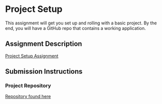 # Project Setup
This assignment will get you set up and rolling with a basic project. By the end, you will have a GitHub repo that contains a working application.

## Assignment Description
[Project Setup Assignment](https://education.launchcode.org/liftoff/modules/assignments/project-setup)

## Submission Instructions

### Project Repository
[Repository found here](https://github.com/STL-WomenPlus-Mar22-LiftOff/group_jane.git)
